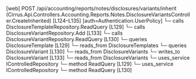 [web] POST /api/accounting/reports/notes/disclosures/variants/inherit  (Cirrus.Api.Controllers.Accounting.Reports.Notes.DisclosureVariantsController.CreateInherited)  [L124–L135] [auth=Authentication.UserPolicy]
  └─ calls DisclosureTemplateRepository.ReadQuery [L129]
  └─ calls DisclosureVariantRepository.Add [L133]
  └─ calls DisclosureVariantRepository.ReadQuery [L130]
  └─ queries DisclosureTemplate [L129]
    └─ reads_from DisclosureTemplates
  └─ queries DisclosureVariant [L130]
    └─ reads_from DisclosureVariants
  └─ writes_to DisclosureVariant [L133]
    └─ reads_from DisclosureVariants
  └─ uses_service IControlledRepository<DisclosureTemplate>
    └─ method ReadQuery [L129]
  └─ uses_service IControlledRepository<DisclosureVariant>
    └─ method ReadQuery [L130]

